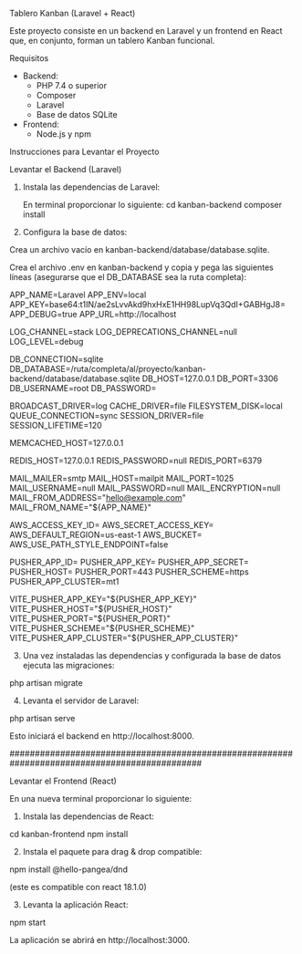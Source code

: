 Tablero Kanban (Laravel + React)

Este proyecto consiste en un backend en Laravel y un frontend en React que, en conjunto, forman un tablero Kanban funcional.

Requisitos

- Backend:
  - PHP 7.4 o superior
  - Composer
  - Laravel
  - Base de datos SQLite
- Frontend:
  - Node.js y npm

Instrucciones para Levantar el Proyecto

Levantar el Backend (Laravel)

1. Instala las dependencias de Laravel:

   En terminal proporcionar lo siguiente:
   cd kanban-backend
   composer install

2. Configura la base de datos:

Crea un archivo vacío en kanban-backend/database/database.sqlite.

Crea el archivo .env en kanban-backend y copia y pega las siguientes líneas (asegurarse que el DB_DATABASE sea la ruta completa):

APP_NAME=Laravel
APP_ENV=local
APP_KEY=base64:t1IN/ae2sLvvAkd9hxHxE1HH98LupVq3QdI+GABHgJ8=
APP_DEBUG=true
APP_URL=http://localhost

LOG_CHANNEL=stack
LOG_DEPRECATIONS_CHANNEL=null
LOG_LEVEL=debug

DB_CONNECTION=sqlite  
DB_DATABASE=/ruta/completa/al/proyecto/kanban-backend/database/database.sqlite
DB_HOST=127.0.0.1
DB_PORT=3306
DB_USERNAME=root
DB_PASSWORD=

BROADCAST_DRIVER=log
CACHE_DRIVER=file
FILESYSTEM_DISK=local
QUEUE_CONNECTION=sync
SESSION_DRIVER=file
SESSION_LIFETIME=120

MEMCACHED_HOST=127.0.0.1

REDIS_HOST=127.0.0.1
REDIS_PASSWORD=null
REDIS_PORT=6379

MAIL_MAILER=smtp
MAIL_HOST=mailpit
MAIL_PORT=1025
MAIL_USERNAME=null
MAIL_PASSWORD=null
MAIL_ENCRYPTION=null
MAIL_FROM_ADDRESS="hello@example.com"
MAIL_FROM_NAME="${APP_NAME}"

AWS_ACCESS_KEY_ID=
AWS_SECRET_ACCESS_KEY=
AWS_DEFAULT_REGION=us-east-1
AWS_BUCKET=
AWS_USE_PATH_STYLE_ENDPOINT=false

PUSHER_APP_ID=
PUSHER_APP_KEY=
PUSHER_APP_SECRET=
PUSHER_HOST=
PUSHER_PORT=443
PUSHER_SCHEME=https
PUSHER_APP_CLUSTER=mt1

VITE_PUSHER_APP_KEY="${PUSHER_APP_KEY}"
VITE_PUSHER_HOST="${PUSHER_HOST}"
VITE_PUSHER_PORT="${PUSHER_PORT}"
VITE_PUSHER_SCHEME="${PUSHER_SCHEME}"
VITE_PUSHER_APP_CLUSTER="${PUSHER_APP_CLUSTER}"


3. Una vez instaladas las dependencias y configurada la base de datos   ejecuta las migraciones:

php artisan migrate

4. Levanta el servidor de Laravel:

php artisan serve

Esto iniciará el backend en http://localhost:8000.

##############################################################################################

Levantar el Frontend (React)

En una nueva terminal proporcionar lo siguiente:

1. Instala las dependencias de React:

cd kanban-frontend
npm install

2. Instala el paquete para drag & drop compatible:

npm install @hello-pangea/dnd

(este es compatible con react 18.1.0)

3. Levanta la aplicación React:

npm start

La aplicación se abrirá en http://localhost:3000.
